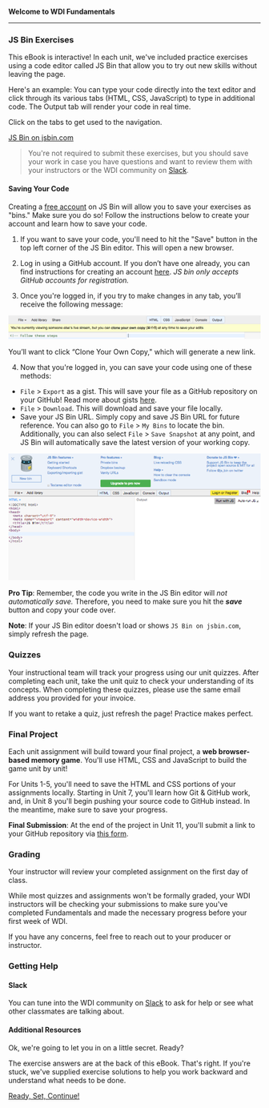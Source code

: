 **Welcome to WDI Fundamentals**

---

### JS Bin Exercises

This eBook is interactive! In each unit, we've included practice exercises using a code editor called JS Bin that allow you to try out new skills without leaving the page.

Here's an example: You can type your code directly into the text editor and click through its various tabs (HTML, CSS, JavaScript) to type in additional code. The Output tab will render your code in real time.

Click on the tabs to get used to the navigation.

<a class="jsbin-embed" href="https://jsbin.com/zojica/embed?html,output&height=600px">JS Bin on jsbin.com</a><script src="https://static.jsbin.com/js/embed.min.js?3.35.12"></script>

>You're not required to submit these exercises, but you should save your work in case you have questions and want to review them with your instructors or the WDI community on [Slack](00_chapter/intro.md).


#### Saving Your Code

Creating a [free account](https://jsbin.com/login) on JS Bin will allow you to save your exercises as "bins." Make sure you do so! Follow the instructions below to create your account and learn how to save your code.

1)  If you want to save your code, you'll need to hit the "Save" button in the top left corner of the JS Bin editor. This will open a new browser.

2) Log in using a GitHub account. If you don’t have one already, you can find instructions for creating an account [here](../07_chapter/07_exercise.html). *JS bin only accepts GitHub accounts for registration.*

3) Once you're logged in, if you try to make changes in any tab, you’ll receive the following message:

![](../assets/elkwebdesign/jsbin_clone.png)

You’ll want to click “Clone Your Own Copy," which will generate a new link.

4) Now that you're logged in, you can save your code using one of these methods:

* `File` > `Export` as a gist. This will save your file as a GitHub repository on your GitHub! Read more about gists [here](https://help.github.com/articles/about-gists/).
* `File` > `Download`. This will download and save your file locally.
* Save your JS Bin URL. Simply copy and save JS Bin URL for future reference. You can also go to `File` > `My Bins` to locate the bin. Additionally, you can also select `File` > `Save Snapshot` at any point, and JS Bin will automatically save the latest version of your working copy.


![](../assets/elkwebdesign/jsbin.png)


**Pro Tip**: Remember, the code you write in the JS Bin editor will *not automatically save.* Therefore, you need to make sure you hit the ***save*** button and copy your code over.

**Note**: If your JS Bin editor doesn't load or shows `JS Bin on jsbin.com`, simply refresh the page.


### Quizzes

Your instructional team will track your progress using our unit quizzes. After completing each unit, take the unit quiz to check your understanding of its concepts. When completing these quizzes, please use the same email address you provided for your invoice.

If you want to retake a quiz, just refresh the page! Practice makes perfect.

### Final Project

Each unit assignment will build toward your final project, a **web browser-based memory game**. You'll use HTML, CSS and JavaScript to build the game unit by unit!

For Units 1-5, you'll need to save the HTML and CSS portions of your assignments locally. Starting in Unit 7, you'll learn how Git & GitHub work, and, in Unit 8 you'll begin pushing your source code to GitHub instead. In the meantime, make sure to save your progress.

**Final Submission**: At the end of the project in Unit 11, you'll submit a link to your GitHub repository via [this form](https://ga-immersives.typeform.com/to/UHC5Yp).


### Grading

Your instructor will review your completed assignment on the first day of class.

While most quizzes and assignments won't be formally graded, your WDI instructors will be checking your submissions to make sure you've completed Fundamentals and made the necessary progress before your first week of WDI.

If you have any concerns, feel free to reach out to your producer or instructor.


### Getting Help

#### Slack

You can tune into the WDI community on [Slack](00_chapter/intro.md) to ask for help or see what other classmates are talking about.

#### Additional Resources

Ok, we're going to let you in on a little secret. Ready?

The exercise answers are at the back of this eBook. That's right. If you're stuck, we've supplied exercise solutions to help you work backward and understand what needs to be done.

[Ready, Set, Continue!](../01_chapter/02_lesson.md)
